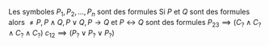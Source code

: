 Les symboles $P_{1}, P_{2}, \dots, P_{n}$ sont des formules
Si $P$ et $Q$ sont des formules alors $\neq P, P \land Q, P \lor Q, P \to Q$ et $P \leftrightarrow Q$ sont des formules
$P_{23} \implies (C_{?} \land C_{?} \land C_{?} \land C_{?})$
$c_{12} \implies (P_{?} \lor P_{?} \lor P_{?})$

